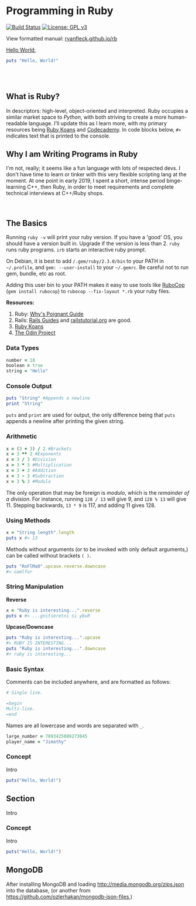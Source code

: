 # Programming in Ruby

  [![Build Status](https://travis-ci.org/RyanFleck/Projects.svg?branch=master)](https://travis-ci.org/RyanFleck/Projects)  [![License: GPL v3](https://img.shields.io/badge/License-GPL%20v3-blue.svg)](https://www.gnu.org/licenses/gpl-3.0)

  View formatted manual: [ryanfleck.github.io/rb](https://ryanfleck.github.io/rb)
  

[Hello World:](http://www.catb.org/jargon/html/H/hello-world.html)
```ruby
puts "Hello, World!"
```


<br />



<br />

## What is Ruby?

In descriptors: high-level, object-oriented and interpreted. Ruby occupies a similar market space to *Python*, with both striving to create a more human-readable language. I'll update this as I learn more, with my primary resources being [Ruby Koans](http://rubykoans.com/) and [Codecademy](https://www.codecademy.com/courses/learn-ruby). In code blocks below, `#>` indicates text that is printed to the console.

## Why I am Writing Programs in Ruby

I'm not, really; it seems like a fun language with lots of respected devs. I don't have time to learn or tinker with this very flexible scripting lang at the moment. At one point in early 2019, I spent a short, intense period binge-learning C++, then Ruby, in order to meet requirements and complete technical interviews at C++/Ruby shops.

<br />

## The Basics

Running `ruby -v` will print your ruby version. If you have a 'good' OS, you should have a version built in. Upgrade if the version is less than 2. `ruby` runs ruby programs. `irb` starts an interactive ruby prompt.

On Debian, it is best to add `/.gem/ruby/2.3.0/bin` to your PATH in `~/.profile`, and `gem: --user-install` to your `~/.gemrc`. Be careful not to run gem, bundle, etc as root.

Adding this user bin to your PATH makes it easy to use tools like [RuboCop](https://rubocop.readthedocs.io/en/latest/) (`gem install rubocop`) to `rubocop --fix-layout *.rb` your ruby files. 

**Resources:**
1. Ruby: [Why's Poignant Guide](https://poignant.guide/book/)
1. Rails: [Rails Guides](https://guides.rubyonrails.org/) and [railstutorial.org](https://www.railstutorial.org/book/beginning) are good.
1. [Ruby Koans](http://rubykoans.com/)
1. [The Odin Project](https://www.theodinproject.com/courses)


### Data Types
```ruby
number = 18
boolean = true
string = "Hello"
```

### Console Output
```ruby
puts "String" #Appends a newline
print "String"
```
`puts` and `print` are used for output, the only difference being that `puts` appends a newline after printing the given string.

### Arithmetic
```ruby
x = (3 + 3) / 2 #Brackets
x = 3 ** 2 #Exponents
x = 3 / 3 #Division
x = 3 * 3 #Multiplication
x = 3 + 3 #Addition
x = 3 - 3 #Subtraction
x = 3 % 3 #Modulo
```
The only operation that may be foreign is *modulo*, which is the *remainder of a division*. For instance, running `128 / 13` will give 9, and `128 % 13` will give 11. Stepping backwards, `13 * 9` is 117, and adding 11 gives 128.

### Using Methods
```ruby
x = "String length".length
puts x #> 13
```
Methods without arguments (or to be invoked with only default arguments,) can be called without brackets `( )`.
```ruby
puts "RoFlMaO".upcase.reverse.downcase
#> oamlfor
```

### String Manipulation

**Reverse**
```ruby
x = "Ruby is interesting...".reverse
puts x #> ...gnitseretni si ybuR
```

**Upcase/Downcase**
```ruby
puts "Ruby is interesting...".upcase
#> RUBY IS INTERESTING...
puts "Ruby is interesting...".downcase
#> ruby is interesting...
```

### Basic Syntax
Comments can be included anywhere, and are formatted as follows:
```ruby
# Single line.

=begin
Multi-line.
=end
```

Names are all lowercase and words are separated with `_`.
```ruby
large_number = 7893425089273045
player_name = "Jimothy"
```

### Concept
Intro
```ruby
puts("Hello, World!")
```




## Section
Intro

### Concept
Intro
```ruby
puts("Hello, World!")
```

## MongoDB

After installing MongoDB and loading <http://media.mongodb.org/zips.json> into the database, (or another from <https://github.com/ozlerhakan/mongodb-json-files>,)


<!--
## Section
Intro

### Concept
Intro
```ruby
puts("Hello, World!")
```
-->
